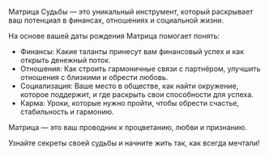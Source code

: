 Матрица Судьбы — это уникальный инструмент, который раскрывает ваш потенциал в финансах, отношениях и социальной жизни.  

На основе вашей даты рождения Матрица помогает понять:  
- Финансы: Какие таланты принесут вам финансовый успех и как открыть денежный поток.  
- Отношения: Как строить гармоничные связи с партнёром, улучшить отношения с близкими и обрести любовь.  
- Социализация: Ваше место в обществе, как найти окружение, которое поддержит, и где раскрыть свои способности для успеха.  
- Карма: Уроки, которые нужно пройти, чтобы обрести счастье, стабильность и гармонию.  

Матрица — это ваш проводник к процветанию, любви и признанию.  

Узнайте секреты своей судьбы и начните жить так, как всегда мечтали!
